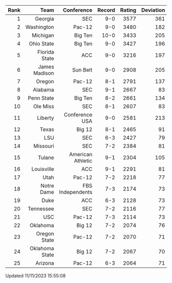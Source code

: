 | Rank  | Team                 | Conference           | Record   | Rating | Deviation |
| ---:  | ---:                 | ---:                 | ---:     | ---:   | ---:      |
| 1     | Georgia              | SEC                  | 9-0      | 3577   | 361       |
| 2     | Washington           | Pac-12               | 9-0      | 3480   | 182       |
| 3     | Michigan             | Big Ten              | 10-0     | 3433   | 205       |
| 4     | Ohio State           | Big Ten              | 9-0      | 3427   | 196       |
| 5     | Florida State        | ACC                  | 9-0      | 3216   | 197       |
| 6     | James Madison        | Sun Belt             | 9-0      | 2908   | 205       |
| 7     | Oregon               | Pac-12               | 8-1      | 2791   | 137       |
| 8     | Alabama              | SEC                  | 9-1      | 2667   | 83        |
| 9     | Penn State           | Big Ten              | 8-2      | 2661   | 134       |
| 10    | Ole Miss             | SEC                  | 8-1      | 2607   | 83        |
| 11    | Liberty              | Conference USA       | 9-0      | 2581   | 213       |
| 12    | Texas                | Big 12               | 8-1      | 2465   | 91        |
| 13    | LSU                  | SEC                  | 6-3      | 2427   | 79        |
| 14    | Missouri             | SEC                  | 7-2      | 2384   | 81        |
| 15    | Tulane               | American Athletic    | 9-1      | 2304   | 105       |
| 16    | Louisville           | ACC                  | 9-1      | 2291   | 81        |
| 17    | Utah                 | Pac-12               | 7-2      | 2218   | 77        |
| 18    | Notre Dame           | FBS Independents     | 7-3      | 2174   | 73        |
| 19    | Duke                 | ACC                  | 6-3      | 2128   | 73        |
| 20    | Tennessee            | SEC                  | 7-2      | 2116   | 77        |
| 21    | USC                  | Pac-12               | 7-3      | 2114   | 73        |
| 22    | Oklahoma             | Big 12               | 7-2      | 2074   | 76        |
| 23    | Oregon State         | Pac-12               | 7-2      | 2070   | 71        |
| 24    | Oklahoma State       | Big 12               | 7-2      | 2067   | 70        |
| 25    | Arizona              | Pac-12               | 6-3      | 2064   | 71        |

Updated 11/11/2023 15:55:08
